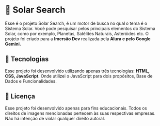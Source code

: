 # 📒 Solar Search

Esse é o projeto Solar Search, é um motor de busca no qual o tema é o Sistema Solar. Você pode pesquisar pelos principais elementos do Sistema Solar, como por exemplo, Planetas, Satélites Naturais, Asteróides etc. O projeto foi criado para a **Imersão Dev** realizada pela **Alura e pelo Google Gemini.**

## 🤖 Tecnologias

Esse projeto foi desenvolvido utilizando apenas três tecnologias: **HTML, CSS, JavaScript**. Onde utilizei o JavaScript para dois propósitos, Base de Dados e Funcionalidades.

## 📜 Licença

Esse projeto foi desenvolvido apenas para fins educacionais. Todos os direitos de imagens mencionadas pertecem às suas respectivas empresas. Não há intenção de violar qualquer direito autoral.
